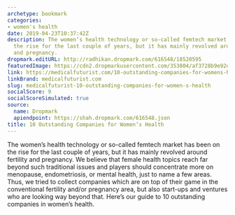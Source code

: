 ```yaml
---
archetype: bookmark
categories:
- women's health
date: 2019-04-23T10:37:42Z
description: The women’s health technology or so-called femtech market has been on
  the rise for the last couple of years, but it has mainly revolved around fertility
  and pregnancy.
dropmark.editURL: http://radhikan.dropmark.com/616548/18520595
featuredImage: https://cdn2.dropmarkusercontent.com/353804/af3728b9e92d1c07bf2fb271f6098194161842c25c080132d938bf08dd798dc7/thumbnail/070_womens_health.png?Expires=1557430062&Signature=U3fkiY1~TnD46wCmnUTK98C0hKi6LPjXCdX1HpeOVwYazzN5o53gfAJvsjr5RbaGcdJsl-HOON6PlaQECpgfxHLLdMg4L20NLMtYM6Ktb87kbt~mHr3NPDsqtub8pIUDlU2xNI~rNfwtlKfCJsc5jviEvv49mX4bZli~va4uQW3DkPfPH4ZDoCAH8CGifdy0qg9kKq1p1nIj5fi4gRcN4bU5DkARC6RgAv7plfqxBHRjOwiyW2uRrGV0YMasEkk9gsKrwJQlYM9LBpEdYu269ZZPH~tI62OIZANe06INPU-355xz0Dt-zdRT8bS9uRcrR9k7NNJa0Lm7LK4Jk5D-hw__&Key-Pair-Id=APKAITQYWVEN757ZA4KQ
link: https://medicalfuturist.com/10-outstanding-companies-for-womens-health
linkBrand: medicalfuturist.com
slug: medicalfuturist-10-outstanding-companies-for-women-s-health
socialScore: 9
socialScoreSimulated: true
source:
  name: Dropmark
  apiendpoint: https://shah.dropmark.com/616548.json
title: 10 Outstanding Companies for Women’s Health
---
```

The women’s health technology or so-called femtech market has been on the rise for the last couple of years, but it has mainly revolved around fertility and pregnancy. We believe that female health topics reach far beyond such traditional issues and players should concentrate more on menopause, endometriosis, or mental health, just to name a few areas. Thus, we tried to collect companies which are on top of their game in the conventional fertility and/or pregnancy area, but also start-ups and ventures who are looking way beyond that. Here’s our guide to 10 outstanding companies in women’s health.


